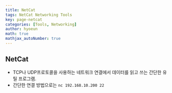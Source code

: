 ```yaml
---
title: NetCat
tags: NetCat Networking Tools
key: page-netcat
categories: [Tools, Networking]
author: hyoeun
math: true
mathjax_autoNumber: true
---
```


## NetCat
* TCP나 UDP프로토콜을 사용하는 네트워크 연결에서 데이터를 읽고 쓰는 간단한 유틸 프로그램.
* 간단한 연결 방법으로는 ```nc 192.168.10.200 22```